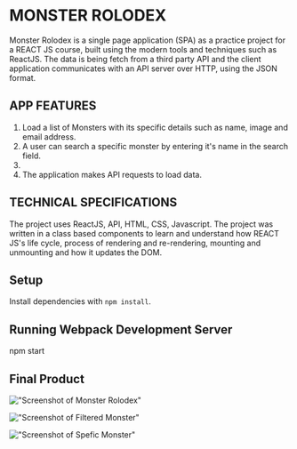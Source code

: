 # MONSTER ROLODEX
Monster Rolodex is a single page application (SPA) as a practice project for a REACT JS course, built using the modern tools and techniques such as ReactJS. The data is being fetch from a third party API and the client application communicates with an API server over HTTP, using the JSON format.

## APP FEATURES
1. Load a list of Monsters with its specific details such as name, image and email address.
2. A user can search a specific monster by entering it's name in the search field.
3. 
4. The application makes API requests to load data.

## TECHNICAL SPECIFICATIONS
The project uses ReactJS, API, HTML, CSS, Javascript. The project was written in a class based components to learn and understand how REACT JS's life cycle, process of rendering and re-rendering, mounting and unmounting and how it updates the DOM.

## Setup
Install dependencies with `npm install`.

## Running Webpack Development Server
npm start


## Final Product

!["Screenshot of Monster Rolodex"](public/images/monster_rolodex_all.jpg)

!["Screenshot of Filtered Monster"](public/images/monster_rolodex_search.jpg)

!["Screenshot of Spefic Monster"](public/images/monster_rolodex_filtered.jpg)


